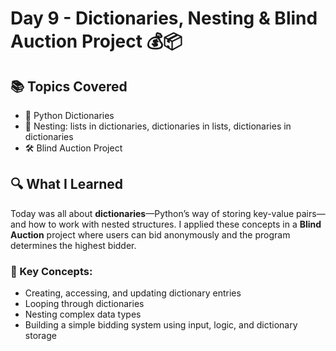 # Day 9 - Dictionaries, Nesting & Blind Auction Project 💰📦

## 📚 Topics Covered
- 🧩 Python Dictionaries
- 🧠 Nesting: lists in dictionaries, dictionaries in lists, dictionaries in dictionaries
- 🛠️ Blind Auction Project

## 🔍 What I Learned
Today was all about **dictionaries**—Python’s way of storing key-value pairs—and how to work with nested structures. I applied these concepts in a **Blind Auction** project where users can bid anonymously and the program determines the highest bidder.

### 🔑 Key Concepts:
- Creating, accessing, and updating dictionary entries
- Looping through dictionaries
- Nesting complex data types
- Building a simple bidding system using input, logic, and dictionary storage

